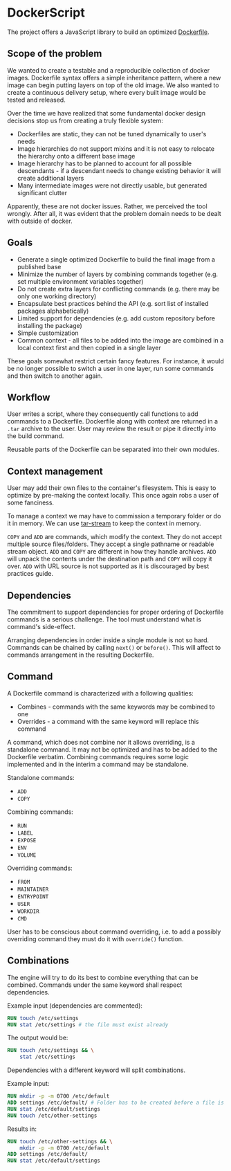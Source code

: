 # DockerScript

The project offers a JavaScript library to build an optimized
[Dockerfile](https://docs.docker.com/reference/builder/).

## Scope of the problem

We wanted to create a testable and a reproducible collection of docker images.
Dockerfile syntax offers a simple inheritance pattern, where a new image can begin
putting layers on top of the old image. We also wanted to create a continuous
delivery setup, where every built image would be tested and released.

Over the time we have realized that some fundamental docker design decisions
stop us from creating a truly flexible system:

* Dockerfiles are static, they can not be tuned dynamically to user's needs
* Image hierarchies do not support mixins and it is not easy to relocate the
hierarchy onto a different base image
* Image hierarchy has to be planned to account for all possible descendants -
if a descendant needs to change existing behavior it will create additional layers
* Many intermediate images were not directly usable, but generated significant clutter

Apparently, these are not docker issues. Rather, we perceived the tool wrongly.
After all, it was evident that the problem domain needs to be dealt with outside
of docker.

## Goals

* Generate a single optimized Dockerfile to build the final image from a published
base
* Minimize the number of layers by combining commands together (e.g. set multiple
  environment variables together)
* Do not create extra layers for conflicting commands (e.g. there may be only
  one working directory)
* Encapsulate best practices behind the API (e.g. sort list of installed packages
  alphabetically)
* Limited support for dependencies (e.g. add custom repository before installing
  the package)
* Simple customization
* Common context - all files to be added into the image are combined in a local
  context first and then copied in a single layer

These goals somewhat restrict certain fancy features. For instance, it would be
no longer possible to switch a user in one layer, run some commands and then switch
to another again.

## Workflow

User writes a script, where they consequently call functions to add commands to
a Dockerfile. Dockerfile along with context are returned in a `.tar` archive to
the user. User may review the result or pipe it directly into the build command.

Reusable parts of the Dockerfile can be separated into their own modules.

## Context management

User may add their own files to the container's filesystem. This is easy to optimize
by pre-making the context locally. This once again robs a user of some fanciness.

To manage a context we may have to commission a temporary folder or do it in
memory. We can use [tar-stream](https://www.npmjs.com/package/tar-stream) to keep
the context in memory.

`COPY` and `ADD` are commands, which modify the context. They do not accept multiple
source files/folders. They accept a single pathname or readable stream object.
`ADD` and `COPY` are different in how they handle archives. `ADD` will unpack the
contents under the destination path and `COPY` will copy it over. `ADD` with URL
source is not supported as it is discouraged by best practices guide.

## Dependencies

The commitment to support dependencies for proper ordering of Dockerfile commands
is a serious challenge. The tool must understand what is command's side-effect.

Arranging dependencies in order inside a single module is not so hard. Commands
can be chained by calling `next()` or `before()`. This will affect to commands
arrangement in the resulting Dockerfile.

## Command

A Dockerfile command is characterized with a following qualities:

* Combines - commands with the same keywords may be combined to one
* Overrides - a command with the same keyword will replace this command

A command, which does not combine nor it allows overriding, is a standalone
command. It may not be optimized and has to be added to the Dockerfile verbatim.
Combining commands requires some logic implemented and in the interim a command
may be standalone.

Standalone commands:

* `ADD`
* `COPY`

Combining commands:

* `RUN`
* `LABEL`
* `EXPOSE`
* `ENV`
* `VOLUME`

Overriding commands:

* `FROM`
* `MAINTAINER`
* `ENTRYPOINT`
* `USER`
* `WORKDIR`
* `CMD`

User has to be conscious about command overriding, i.e. to add a possibly overriding
command they must do it with `override()` function.

## Combinations

The engine will try to do its best to combine everything that can be combined.
Commands under the same keyword shall respect dependencies.

Example input (dependencies are commented):

```Dockerfile
RUN touch /etc/settings
RUN stat /etc/settings # the file must exist already
```

The output would be:

```Dockerfile
RUN touch /etc/settings && \
    stat /etc/settings
```

Dependencies with a different keyword will split combinations.

Example input:

```Dockerfile
RUN mkdir -p -m 0700 /etc/default
ADD settings /etc/default/ # Folder has to be created before a file is pushed
RUN stat /etc/default/settings
RUN touch /etc/other-settings
```

Results in:

```Dockerfile
RUN touch /etc/other-settings && \
    mkdir -p -m 0700 /etc/default
ADD settings /etc/default/
RUN stat /etc/default/settings
```
